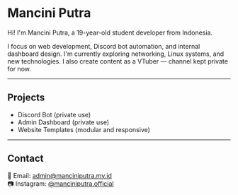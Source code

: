 # Mancini Putra

Hi! I'm Mancini Putra, a 19-year-old student developer from Indonesia.

I focus on web development, Discord bot automation, and internal dashboard design. I'm currently exploring networking, Linux systems, and new technologies. I also create content as a VTuber — channel kept private for now.

---

## Projects

- Discord Bot (private use)
- Admin Dashboard (private use)
- Website Templates (modular and responsive)

---

## Contact

📧 Email: [admin@manciniputra.my.id](mailto:admin@manciniputra.my.id)  
📷 Instagram: [@manciniputra.official](https://www.instagram.com/manciniputra.official/)
